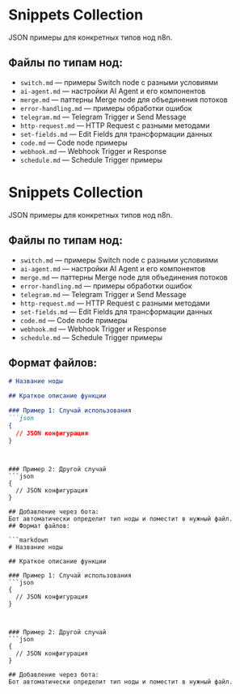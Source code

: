 # Snippets Collection

JSON примеры для конкретных типов нод n8n.

## Файлы по типам нод:

- `switch.md` — примеры Switch node с разными условиями
- `ai-agent.md` — настройки AI Agent и его компонентов  
- `merge.md` — паттерны Merge node для объединения потоков
- `error-handling.md` — примеры обработки ошибок
- `telegram.md` — Telegram Trigger и Send Message
- `http-request.md` — HTTP Request с разными методами
- `set-fields.md` — Edit Fields для трансформации данных
- `code.md` — Code node примеры
- `webhook.md` — Webhook Trigger и Response
- `schedule.md` — Schedule Trigger примеры
# Snippets Collection

JSON примеры для конкретных типов нод n8n.

## Файлы по типам нод:

- `switch.md` — примеры Switch node с разными условиями
- `ai-agent.md` — настройки AI Agent и его компонентов  
- `merge.md` — паттерны Merge node для объединения потоков
- `error-handling.md` — примеры обработки ошибок
- `telegram.md` — Telegram Trigger и Send Message
- `http-request.md` — HTTP Request с разными методами
- `set-fields.md` — Edit Fields для трансформации данных
- `code.md` — Code node примеры
- `webhook.md` — Webhook Trigger и Response
- `schedule.md` — Schedule Trigger примеры

## Формат файлов:

```markdown
# Название ноды

## Краткое описание функции

### Пример 1: Случай использования
```json
{
  // JSON конфигурация
}
```
```


### Пример 2: Другой случай  
```json
{
  // JSON конфигурация
}
```
```
## Добавление через бота:
Бот автоматически определит тип ноды и поместит в нужный файл.
## Формат файлов:

```markdown
# Название ноды

## Краткое описание функции

### Пример 1: Случай использования
```json
{
  // JSON конфигурация
}
```
```


### Пример 2: Другой случай  
```json
{
  // JSON конфигурация
}
```
```
## Добавление через бота:
Бот автоматически определит тип ноды и поместит в нужный файл.
